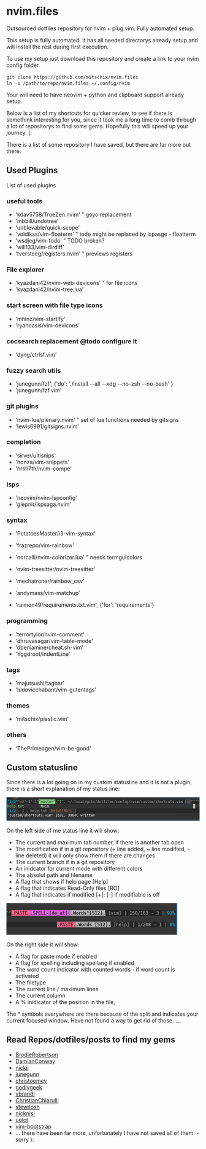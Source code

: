 # nvim.files
Outsourced dotfiles repository for nvim + plug.vim. Fully automated setup.

This setup is fully automated. It has all needed directorys already setup and will install the rest during first execution.

To use my setup just download this repository and create a link to your nvim config folder

```
git clone https://github.com/mitschix/nvim.files
ln -s /path/to/repo/nvim.files ~/.config/nvim
```

Your will need to have neovim + python and clipboard support already setup.

Below is a list of my shortcuts for quicker review, to see if there is somethink interesting for you, since it took me a long time to comb through a lot of repositorys to find some gems. Hopefully this will speed up your journey. (:

There is a list of some repository I have saved, but there are far more out there.

## Used Plugins
List of used plugins

### useful tools
+ 'kdav5758/TrueZen.nvim' " goyo replacement
+ 'mbbill/undotree'
+ 'unblevable/quick-scope'
+ 'voldikss/vim-floaterm' " todo might be replaced by lspasge - floatterm
+ 'wsdjeg/vim-todo' " TODO broken?
+ 'will133/vim-dirdiff'
+ 'tversteeg/registers.nvim' " previews registers

### File explorer
+ 'kyazdani42/nvim-web-devicons' " for file icons
+ 'kyazdani42/nvim-tree.lua'

### start screen with file type icons
+ 'mhinz/vim-startify'
+ 'ryanoasis/vim-devicons'

### cocsearch replacement @todo configure it
+ 'dyng/ctrlsf.vim'

### fuzzy search utils
+ 'junegunn/fzf', {'do': './install --all --xdg --no-zsh --no-bash' }
+ 'junegunn/fzf.vim'

### git plugins
+ 'nvim-lua/plenary.nvim' " set of lua functions needed by gitsigns
+ 'lewis6991/gitsigns.nvim'

### completion
+ 'sirver/ultisnips'
+ 'honza/vim-snippets'
+ 'hrsh7th/nvim-compe'
### lsps
+ 'neovim/nvim-lspconfig'
+ 'glepnir/lspsaga.nvim'

### syntax
+ 'PotatoesMaster/i3-vim-syntax'
+ 'frazrepo/vim-rainbow'
+ 'norcalli/nvim-colorizer.lua' " needs termguicolors
+ 'nvim-treesitter/nvim-treesitter'

+ 'mechatroner/rainbow_csv'
+ 'andymass/vim-matchup'
+ 'raimon49/requirements.txt.vim', {'for': 'requirements'}

### programming
+ 'terrortylor/nvim-comment'
+ 'dhruvasagar/vim-table-mode'
+ 'dbeniamine/cheat.sh-vim'
+ 'Yggdroot/indentLine'

### tags
+ 'majutsushi/tagbar'
+ 'ludovicchabant/vim-gutentags'

### themes
+ 'mitschix/plastic.vim'

### others
+ 'ThePrimeagen/vim-be-good'

## Custom statusline
Since there is a lot going on in my custom statusline and it is not a plugin, there is a short explanation of my status line:

![Left Side](img/l_statusline.png "left side of the status line")

On the left side of me status line it will show:
+ The current and maximum tab number, if there is another tab open
+ The modification if in a git repository (+ line added, ~ line modified, - line deleted) it will only show them if there are changes
+ The current branch if in a git repository
+ An inidcator for current mode with different colors
+ The absolut path and filename
+ A flag that shows if help page \[Help\]
+ A flag that indicates Read-Only files \[RO\]
+ A flag that indicates if modified \[+\]; \[-\] if modifiable is off


![Right Side](img/r_statusline.png "right side of the status line")

On the right side it will show:
+ A flag for paste mode if enabled
+ A flag for spelling including spellang if enabled
+ The word count indicator with counted words - if word count is activated
+ The filetype
+ The current line / maximum lines
+ The current column
+ A % inidicator of the position in the file,


The  **^** symbols everywhere are there because of the split and indicates your current focused window. Have not found a way to get rid of those. ._.

## Read Repos/dotfiles/posts to find my gems
+ [BrodieRobertson](https://github.com/BrodieRobertson/dotfiles/blob/master/config/nvim/init.vim)
+ [DamianConway](https://github.com/thoughtstream/Damian-Conway-s-Vim-Setup/blob/cbe1fb5b5505e17bd7709669168c367903d94cd4/.vimrc#L1)
+ [nickjj](https://github.com/nickjj/dotfiles/blob/master/.vimrc)
+ [junegunn](https://github.com/junegunn/dotfiles/blob/master/vimrc)
+ [christoomey](https://github.com/christoomey/dotfiles/tree/master/vim/rcfiles)
+ [godlygeek](https://github.com/godlygeek/vim-files/blob/master/.vimrc)
+ [vbrandl](https://github.com/vbrandl/dotfiles/blob/master/editors/vim/vimrc)
+ [ChristianChiarulli](https://github.com/ChristianChiarulli/nvim)
+ [stevelosh](https://stevelosh.com/blog/2010/09/coming-home-to-vim/)
+ [nicknisi](https://github.com/nicknisi/dotfiles/blob/master/config/nvim/init.vim)
+ [uolot](https://github.com/uolot/dotfiles/blob/master/vim/mappings.vim)
+ [vim-bootstrap](https://vim-bootstrap.com/)
+ ... there have been far more, unfortunately I have not saved all of them. - sorry ):
